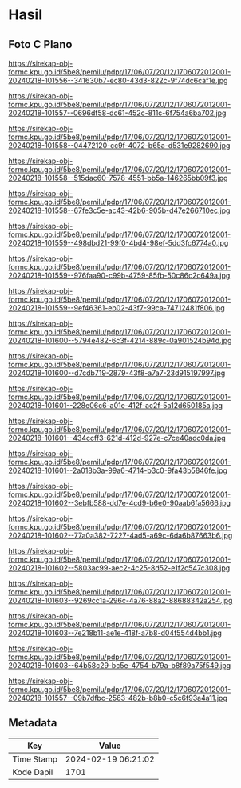 # Hasil

## Foto C Plano

https://sirekap-obj-formc.kpu.go.id/5be8/pemilu/pdpr/17/06/07/20/12/1706072012001-20240218-101556--341630b7-ec80-43d3-822c-9f74dc6caf1e.jpg

https://sirekap-obj-formc.kpu.go.id/5be8/pemilu/pdpr/17/06/07/20/12/1706072012001-20240218-101557--0696df58-dc61-452c-811c-6f754a6ba702.jpg

https://sirekap-obj-formc.kpu.go.id/5be8/pemilu/pdpr/17/06/07/20/12/1706072012001-20240218-101558--04472120-cc9f-4072-b65a-d531e9282690.jpg

https://sirekap-obj-formc.kpu.go.id/5be8/pemilu/pdpr/17/06/07/20/12/1706072012001-20240218-101558--515dac60-7578-4551-bb5a-146265bb09f3.jpg

https://sirekap-obj-formc.kpu.go.id/5be8/pemilu/pdpr/17/06/07/20/12/1706072012001-20240218-101558--67fe3c5e-ac43-42b6-905b-d47e266710ec.jpg

https://sirekap-obj-formc.kpu.go.id/5be8/pemilu/pdpr/17/06/07/20/12/1706072012001-20240218-101559--498dbd21-99f0-4bd4-98ef-5dd3fc6774a0.jpg

https://sirekap-obj-formc.kpu.go.id/5be8/pemilu/pdpr/17/06/07/20/12/1706072012001-20240218-101559--976faa90-c99b-4759-85fb-50c86c2c649a.jpg

https://sirekap-obj-formc.kpu.go.id/5be8/pemilu/pdpr/17/06/07/20/12/1706072012001-20240218-101559--9ef46361-eb02-43f7-99ca-74712481f806.jpg

https://sirekap-obj-formc.kpu.go.id/5be8/pemilu/pdpr/17/06/07/20/12/1706072012001-20240218-101600--5794e482-6c3f-4214-889c-0a901524b94d.jpg

https://sirekap-obj-formc.kpu.go.id/5be8/pemilu/pdpr/17/06/07/20/12/1706072012001-20240218-101600--d7cdb719-2879-43f8-a7a7-23d915197997.jpg

https://sirekap-obj-formc.kpu.go.id/5be8/pemilu/pdpr/17/06/07/20/12/1706072012001-20240218-101601--228e06c6-a01e-412f-ac2f-5a12d650185a.jpg

https://sirekap-obj-formc.kpu.go.id/5be8/pemilu/pdpr/17/06/07/20/12/1706072012001-20240218-101601--434ccff3-621d-412d-927e-c7ce40adc0da.jpg

https://sirekap-obj-formc.kpu.go.id/5be8/pemilu/pdpr/17/06/07/20/12/1706072012001-20240218-101601--2a018b3a-99a6-4714-b3c0-9fa43b5846fe.jpg

https://sirekap-obj-formc.kpu.go.id/5be8/pemilu/pdpr/17/06/07/20/12/1706072012001-20240218-101602--3ebfb588-dd7e-4cd9-b6e0-90aab6fa5666.jpg

https://sirekap-obj-formc.kpu.go.id/5be8/pemilu/pdpr/17/06/07/20/12/1706072012001-20240218-101602--77a0a382-7227-4ad5-a69c-6da6b87663b6.jpg

https://sirekap-obj-formc.kpu.go.id/5be8/pemilu/pdpr/17/06/07/20/12/1706072012001-20240218-101602--5803ac99-aec2-4c25-8d52-e1f2c547c308.jpg

https://sirekap-obj-formc.kpu.go.id/5be8/pemilu/pdpr/17/06/07/20/12/1706072012001-20240218-101603--9269cc1a-296c-4a76-88a2-88688342a254.jpg

https://sirekap-obj-formc.kpu.go.id/5be8/pemilu/pdpr/17/06/07/20/12/1706072012001-20240218-101603--7e218b11-ae1e-418f-a7b8-d04f554d4bb1.jpg

https://sirekap-obj-formc.kpu.go.id/5be8/pemilu/pdpr/17/06/07/20/12/1706072012001-20240218-101603--64b58c29-bc5e-4754-b79a-b8f89a75f549.jpg

https://sirekap-obj-formc.kpu.go.id/5be8/pemilu/pdpr/17/06/07/20/12/1706072012001-20240218-101557--09b7dfbc-2563-482b-b8b0-c5c6f93a4a11.jpg


## Metadata

| Key        | Value               |
| ---------- | ------------------- |
| Time Stamp | 2024-02-19 06:21:02 |
| Kode Dapil | 1701                |



